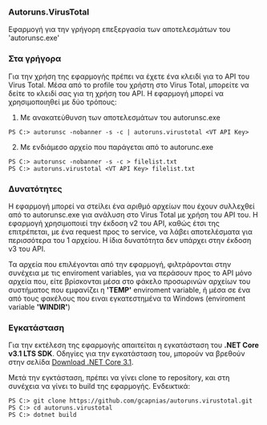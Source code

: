 ﻿### Autoruns.VirusTotal

Εφαρμογή για την γρήγορη επεξεργασία των αποτελεσμάτων του 'autorunsc.exe'

### Στα γρήγορα
Για την χρήση της εφαρμογής πρέπει να έχετε ένα κλειδί για το API του Virus Total. Μέσα από το profile του χρήστη στο Virus Total, μπορείτε να δείτε το κλειδί σας για τη χρήση του API.
Η εφαρμογή μπορεί να χρησιμοποιηθεί με δύο τρόπους:

1. Με ανακατεύθυνση των αποτελεσμάτων του autorunsc.exe   
```
PS C:> autorunsc -nobanner -s -c | autoruns.virustotal <VT API Key>
```
2. Με ενδιάμεσο αρχείο που παράγεται από το autorunc.exe
```
PS C:> autorunsc -nobanner -s -c > filelist.txt
PS C:> autoruns.virustotal <VT API Key> filelist.txt
```

### Δυνατότητες
Η εφαρμογή μπορεί να στείλει ένα αριθμό αρχείων που έχουν συλλεχθεί από το autorunsc.exe για ανάλυση στο Virus Total με χρήση του API του. Η εφαρμογή χρησιμοποιεί την έκδοση v2 του API, καθώς έτσι της επιτρέπεται, με ένα request προς το service, να λάβει αποτελέσματα για περισσότερα του 1 αρχείου. Η ίδια δυνατότητα δεν υπάρχει στην έκδοση v3 του API.

Τα αρχεία που επιλέγονται από την εφαρμογή, φιλτράρονται στην συνέχεια με τις enviroment variables, για να περάσουν προς το API μόνο αρχεία που, είτε βρίσκονται μέσα στο φάκελο προσωρινών αρχείων του συστήματος που εμφανίζει η **'TEMP'** enviroment variable, ή μέσα σε ένα από τους φακέλους που ειναι εγκατεστημένα τα Windows (enviroment variable **'WINDIR'**)

### Εγκατάσταση
Για την εκτέλεση της εφαρμογής απαιτείται η εγκατάσταση του **.NET Core v3.1 LTS SDK**. Οδηγίες για την εγκατάσταση του, μπορούν να βρεθούν στην σελίδα [Download .NET Core 3.1](https://dotnet.microsoft.com/en-us/download/dotnet/3.1).

Μετά την εγκτάσταση, πρέπει να γίνει clone το repository, και στη συνέχεια να γίνει το build της εφαρμογής. Ενδεικτικά:
```
PS C:> git clone https://github.com/gcapnias/autoruns.virustotal.git
PS C:> cd autoruns.virustotal
PS C:> dotnet build
```

